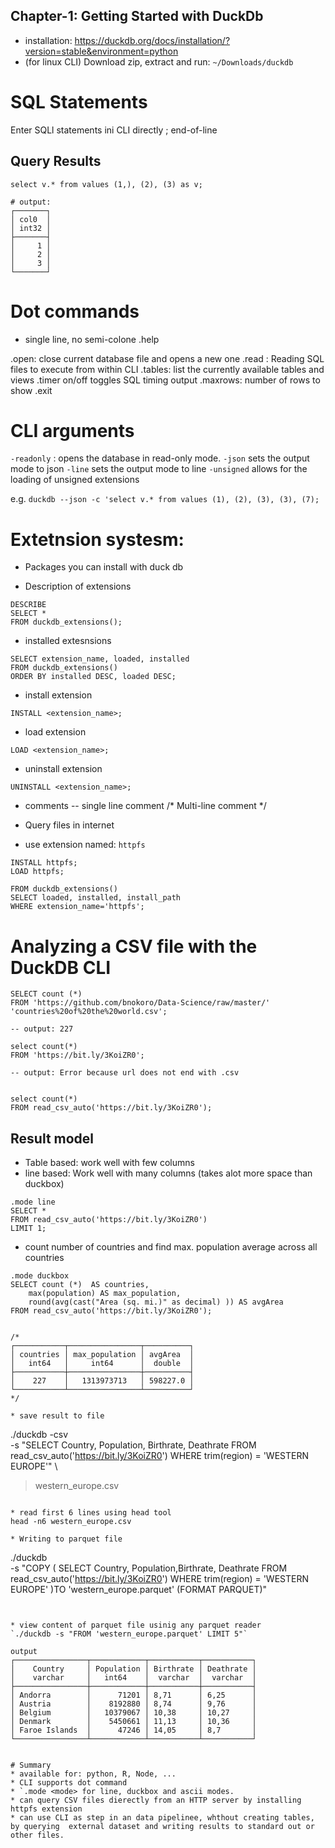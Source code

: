 
## Chapter-1: Getting Started with DuckDb
* installation: https://duckdb.org/docs/installation/?version=stable&environment=python
* (for linux CLI) Download  zip, extract and run: `~/Downloads/duckdb`

# SQL Statements
Enter SQLl statements ini CLI directly
; end-of-line

## Query Results
```
select v.* from values (1,), (2), (3) as v;

# output:
┌───────┐
│ col0  │
│ int32 │
├───────┤
│     1 │
│     2 │
│     3 │
└───────┘
```

# Dot commands
* single line, no semi-colone
.help



.open: close current database file and opens a new one 
.read : Reading SQL files to execute from within CLI
.tables: list the currently available tables and views
.timer on/off toggles SQL timing output
.maxrows: number of rows to show
.exit

# CLI arguments

`-readonly` : opens the database in read-only mode.
`-json` sets the output mode to json
`-line` sets the output mode to line
`-unsigned` allows for the loading of unsigned extensions

e.g.
`duckdb --json -c 'select v.* from values (1), (2), (3), (3), (7);`



# Extetnsion systesm:
* Packages you can install with duck db

* Description of extensions
```
DESCRIBE
SELECT *
FROM duckdb_extensions();
```

* installed extesnsions
```
SELECT extension_name, loaded, installed
FROM duckdb_extensions()
ORDER BY installed DESC, loaded DESC;
```

* install extension
```
INSTALL <extension_name>;
```

* load extension
```
LOAD <extension_name>;
```

* uninstall extension
```
UNINSTALL <extension_name>;
```

* comments
-- single line comment
/* Multi-line comment */

* Query files in internet
- use extension named: `httpfs`

```
INSTALL httpfs;
LOAD httpfs;
```

```
FROM duckdb_extensions()
SELECT loaded, installed, install_path
WHERE extension_name='httpfs';
```

# Analyzing a CSV file with the DuckDB CLI
```
SELECT count (*)
FROM 'https://github.com/bnokoro/Data-Science/raw/master/'
'countries%20of%20the%20world.csv';

-- output: 227
```

```
select count(*)
FROM 'https://bit.ly/3KoiZR0';

-- output: Error because url does not end with .csv


select count(*)
FROM read_csv_auto('https://bit.ly/3KoiZR0');
```

## Result model
 * Table based: work well with few columns
 * line based: Work well with many columns (takes alot more space than duckbox)

```
.mode line
SELECT *
FROM read_csv_auto('https://bit.ly/3KoiZR0')
LIMIT 1;
```


* count number of countries and find max. population average across all countries
```
.mode duckbox
SELECT count (*)  AS countries, 
    max(population) AS max_population,
    round(avg(cast("Area (sq. mi.)" as decimal) )) AS avgArea
FROM read_csv_auto('https://bit.ly/3KoiZR0');


/*
┌───────────┬────────────────┬──────────┐
│ countries │ max_population │ avgArea  │
│   int64   │     int64      │  double  │
├───────────┼────────────────┼──────────┤
│    227    │   1313973713   │ 598227.0 │
└───────────┴────────────────┴──────────┘
*/

* save result to file
```
./duckdb -csv \
-s "SELECT Country, Population, Birthrate, Deathrate
FROM read_csv_auto('https://bit.ly/3KoiZR0')
WHERE trim(region) = 'WESTERN EUROPE'" \
> western_europe.csv
```

* read first 6 lines using head tool
head -n6 western_europe.csv

* Writing to parquet file
```
./duckdb \
 -s "COPY (
    SELECT Country, Population,Birthrate, Deathrate
    FROM read_csv_auto('https://bit.ly/3KoiZR0')
    WHERE trim(region) = 'WESTERN EUROPE'
 )TO 'western_europe.parquet' (FORMAT PARQUET)"
```


* view content of parquet file usinig any parquet reader
`./duckdb -s "FROM 'western_europe.parquet' LIMIT 5"`

output
┌────────────────┬────────────┬───────────┬───────────┐
│    Country     │ Population │ Birthrate │ Deathrate │
│    varchar     │   int64    │  varchar  │  varchar  │
├────────────────┼────────────┼───────────┼───────────┤
│ Andorra        │      71201 │ 8,71      │ 6,25      │
│ Austria        │    8192880 │ 8,74      │ 9,76      │
│ Belgium        │   10379067 │ 10,38     │ 10,27     │
│ Denmark        │    5450661 │ 11,13     │ 10,36     │
│ Faroe Islands  │      47246 │ 14,05     │ 8,7       │
└────────────────┴────────────┴───────────┴───────────┘


# Summary
* available for: python, R, Node, ...
* CLI supports dot command
* `.mode <mode> for line, duckbox and ascii modes.
* can query CSV files dierectly from an HTTP server by installing httpfs extension
* can use CLI as step in an data pipelinee, whthout creating tables, by querying  external dataset and writing results to standard out or other files.